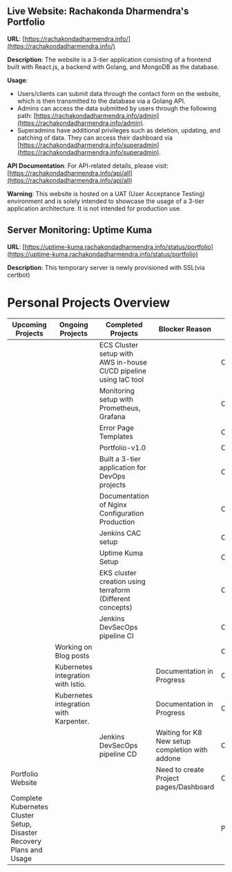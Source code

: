 
## Live Website: Rachakonda Dharmendra's Portfolio

**URL**: [https://rachakondadharmendra.info/](https://rachakondadharmendra.info/)

**Description**: The website is a 3-tier application consisting of a frontend built with React.js, a backend with Golang, and MongoDB as the database. 

**Usage**:
- Users/clients can submit data through the contact form on the website, which is then transmitted to the database via a Golang API.
- Admins can access the data submitted by users through the following path: [https://rachakondadharmendra.info/admin](https://rachakondadharmendra.info/admin).
- Superadmins have additional privileges such as deletion, updating, and patching of data. They can access their dashboard via [https://rachakondadharmendra.info/superadmin](https://rachakondadharmendra.info/superadmin).

**API Documentation**:
For API-related details, please visit: [https://rachakondadharmendra.info/api/all](https://rachakondadharmendra.info/api/all)

**Warning**: This website is hosted on a UAT (User Acceptance Testing) environment and is solely intended to showcase the usage of a 3-tier application architecture. It is not intended for production use.

## Server Monitoring: Uptime Kuma

**URL**: [https://uptime-kuma.rachakondadharmendra.info/status/portfolio](https://uptime-kuma.rachakondadharmendra.info/status/portfolio)

**Description**: This temporary server is newly provisioned with SSL(via certbot)

#  Personal Projects Overview

| Upcoming Projects                                                    | Ongoing Projects                       | Completed Projects                                                | Blocker Reason                                  | Project Status | GitHub URL                                                                                               |
| -------------------------------------------------------------------- | -------------------------------------- | ----------------------------------------------------------------- | ----------------------------------------------- | -------------- | -------------------------------------------------------------------------------------------------------- |
|                                                                      |                                        | ECS Cluster setup with AWS in-house CI/CD pipeline using IaC tool |                                                 | Completed      | [GitHub](https://github.com/rachakondadharmendra/Terraform-ECS-Setup)                                    |
|                                                                      |                                        | Monitoring setup with Prometheus, Grafana                         |                                                 | Completed      | [GitHub](https://github.com/rachakondadharmendra/Monitoring-Setup)                                       |
|                                                                      |                                        | Error Page Templates                                              |                                                 | Completed      | [GitHub](https://github.com/rachakondadharmendra/Error-Code-Templates)                                   |
|                                                                      |                                        | Portfolio-v1.0                                                    |                                                 | Completed      | [GitHub](https://github.com/rachakondadharmendra/Portfolio-v1.0)                                         |
|                                                                      |                                        | Built a 3-tier application for DevOps projects                    |                                                 | Completed      | [GitHub](https://github.com/rachakondadharmendra/3-Tier-Application)                                     |
|                                                                      |                                        | Documentation of Nginx Configuration Production                   |                                                 | Completed      | [GitHub](https://github.com/rachakondadharmendra/Nginx-Prod-Configuration)                               |
|                                                                      |                                        | Jenkins CAC setup                                                 |                                                 | Completed      | [GitHub](https://github.com/rachakondadharmendra/Jenkins-CAC)                                            |
|                                                                      |                                        | Uptime Kuma Setup                                                 |                                                 | Completed      | [Website](https://uptime-kuma.rachakondadharmendra.info/status/portfolio)                                |
|                                                                      |                                        | EKS cluster creation using terraform (Different concepts)         |                                                 | Completed      | [GitHub](https://github.com/rachakondadharmendra/EKS-Cluster-Terraform)                                  |
|                                                                      |                                        | Jenkins DevSecOps pipeline CI                                     |                                                 | Completed      | [GitHub](https://github.com/rachakondadharmendra/Jenkins-CAC/tree/main/Jenkins-DevSecOps-CI-Pipeline)    |
|                                                                      | Working on  Blog posts                 |                                                                   |                                                 | On Hold        |                                                                                                          |
|                                                                      | Kubernetes integration with Istio.     |                                                                   | Documentation in Progress                       | Completed      | [GitHub](https://github.com/rachakondadharmendra/EKS-Cluster-Terraform/tree/main/04-EKS-Istio-Setup)     |
|                                                                      | Kubernetes integration with Karpenter. |                                                                   | Documentation in Progress                       | Completed      | [GitHub](https://github.com/rachakondadharmendra/EKS-Cluster-Terraform/tree/main/05-EKS-Karpenter-Setup) |
|                                                                      |                                        | Jenkins DevSecOps pipeline CD                                     | Waiting for K8 New setup completion with addone | On Hold        |                                                                                                          |
| Portfolio Website                                                    |                                        |                                                                   | Need to create Project pages/Dashboard          | On Hold        | [Website](https://rachakondadharmendra.info/#projects)                                                   |
| Complete Kubernetes Cluster Setup, Disaster Recovery Plans and Usage |                                        |                                                                   |                                                 | Planned        |                                                                                                          |





